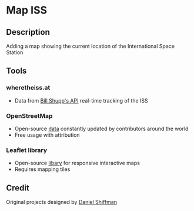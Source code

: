 # Map ISS

## Description

Adding a map showing the current location of the International Space Station

## Tools

### <nolink>wheretheiss.at</nolink>

- Data from [Bill Shupp's API](https://wheretheiss.at/) real-time tracking of the ISS

### OpenStreetMap
- Open-source [data](https://www.openstreetmap.org/) constantly updated by contributors around the world
- Free usage with attribution

### Leaflet library
- Open-source [libary](https://leafletjs.com/) for responsive interactive maps
- Requires mapping tiles

## Credit

Original projects designed by [Daniel Shiffman](https://github.com/CodingTrain)
